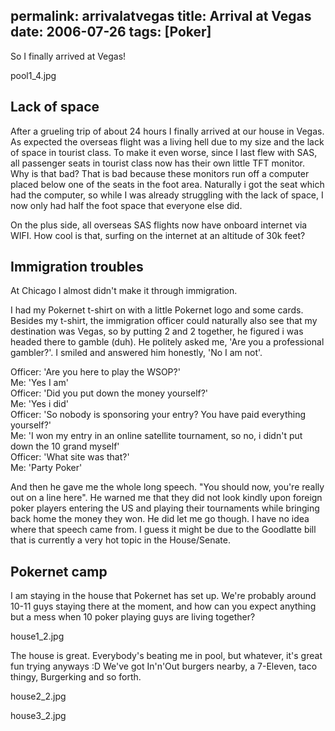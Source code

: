 permalink: arrivalatvegas
title: Arrival at Vegas
date: 2006-07-26
tags: [Poker]
---
So I finally arrived at Vegas!

<!-- more -->

pool1_4.jpg

## Lack of space

After a grueling trip of about 24 hours I finally arrived at our house in Vegas. As expected the overseas flight was a living hell due to my size and the lack of space in tourist class. To make it even worse, since I last flew with SAS, all passenger seats in tourist class now has their own little TFT monitor. Why is that bad? That is bad because these monitors run off a computer placed below one of the seats in the foot area. Naturally i got the seat which had the computer, so while I was already struggling with the lack of space, I now only had half the foot space that everyone else did.

On the plus side, all overseas SAS flights now have onboard internet via WIFI. How cool is that, surfing on the internet at an altitude of 30k feet?

## Immigration troubles

At Chicago I almost didn't make it through immigration.

I had my Pokernet t-shirt on with a little Pokernet logo and some cards. Besides my t-shirt, the immigration officer could naturally also see that my destination was Vegas, so by putting 2 and 2 together, he figured i was headed there to gamble (duh). He politely asked me, 'Are you a professional gambler?'. I smiled and answered him honestly, 'No I am not'.

Officer: 'Are you here to play the WSOP?'  
Me: 'Yes I am'  
Officer: 'Did you put down the money yourself?'  
Me: 'Yes i did'  
Officer: 'So nobody is sponsoring your entry? You have paid everything yourself?'  
Me: 'I won my entry in an online satellite tournament, so no, i didn't put down the 10 grand myself'  
Officer: 'What site was that?'  
Me: 'Party Poker'

And then he gave me the whole long speech. "You should now, you're really out on a line here". He warned me that they did not look kindly upon foreign poker players entering the US and playing their tournaments while bringing back home the money they won. He did let me go though. I have no idea where that speech came from. I guess it might be due to the Goodlatte bill that is currently a very hot topic in the House/Senate.

## Pokernet camp

I am staying in the house that Pokernet has set up. We're probably around 10-11 guys staying there at the moment, and how can you expect anything but a mess when 10 poker playing guys are living together?

house1_2.jpg

The house is great. Everybody's beating me in pool, but whatever, it's great fun trying anyways :D We've got In'n'Out burgers nearby, a 7-Eleven, taco thingy, Burgerking and so forth.

house2_2.jpg

house3_2.jpg
